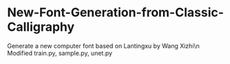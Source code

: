 # New-Font-Generation-from-Classic-Calligraphy
Generate a new computer font based on Lantingxu by Wang Xizhi\n
Modified train.py, sample.py, unet.py
